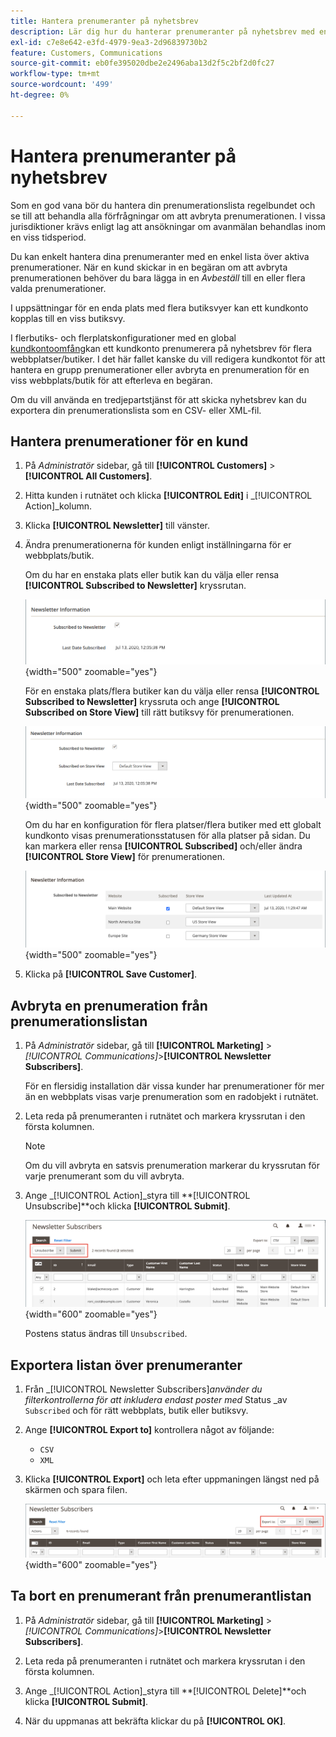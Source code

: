 ```yaml
---
title: Hantera prenumeranter på nyhetsbrev
description: Lär dig hur du hanterar prenumeranter på nyhetsbrev med en enkel lista över aktiva prenumerationer.
exl-id: c7e8e642-e3fd-4979-9ea3-2d96839730b2
feature: Customers, Communications
source-git-commit: eb0fe395020dbe2e2496aba13d2f5c2bf2d0fc27
workflow-type: tm+mt
source-wordcount: '499'
ht-degree: 0%

---
```


# Hantera prenumeranter på nyhetsbrev

Som en god vana bör du hantera din prenumerationslista regelbundet och se till att behandla alla förfrågningar om att avbryta prenumerationen. I vissa jurisdiktioner krävs enligt lag att ansökningar om avanmälan behandlas inom en viss tidsperiod.

Du kan enkelt hantera dina prenumeranter med en enkel lista över aktiva prenumerationer. När en kund skickar in en begäran om att avbryta prenumerationen behöver du bara lägga in en _Avbeställ_ till en eller flera valda prenumerationer.

I uppsättningar för en enda plats med flera butiksvyer kan ett kundkonto kopplas till en viss butiksvy.

I flerbutiks- och flerplatskonfigurationer med en global [kundkontoomfång](../customers/customer-account-scope.md)kan ett kundkonto prenumerera på nyhetsbrev för flera webbplatser/butiker. I det här fallet kanske du vill redigera kundkontot för att hantera en grupp prenumerationer eller avbryta en prenumeration för en viss webbplats/butik för att efterleva en begäran.

Om du vill använda en tredjepartstjänst för att skicka nyhetsbrev kan du exportera din prenumerationslista som en CSV- eller XML-fil.

## Hantera prenumerationer för en kund

1. På _Administratör_ sidebar, gå till **[!UICONTROL Customers]** > **[!UICONTROL All Customers]**.

1. Hitta kunden i rutnätet och klicka **[!UICONTROL Edit]** i _[!UICONTROL Action]_kolumn.

1. Klicka **[!UICONTROL Newsletter]** till vänster.

1. Ändra prenumerationerna för kunden enligt inställningarna för er webbplats/butik.

   Om du har en enstaka plats eller butik kan du välja eller rensa **[!UICONTROL Subscribed to Newsletter]** kryssrutan.

   ![Kryssruta för prenumeration på nyhetsbrev för enskilda butikskunder](./assets/newsletter-customer-single-store.png){width="500" zoomable="yes"}

   För en enstaka plats/flera butiker kan du välja eller rensa **[!UICONTROL Subscribed to Newsletter]** kryssruta och ange **[!UICONTROL Subscribed on Store View]** till rätt butiksvy för prenumerationen.

   ![Kryssruta för prenumeration på nyhetsbrev för flera butiker och butiksvyväljare](./assets/newsletter-customer-multi-store.png){width="500" zoomable="yes"}

   Om du har en konfiguration för flera platser/flera butiker med ett globalt kundkonto visas prenumerationsstatusen för alla platser på sidan. Du kan markera eller rensa **[!UICONTROL Subscribed]** och/eller ändra **[!UICONTROL Store View]** för prenumerationen.

   ![Kryssrutor för prenumeration på nyhetsbrev för flera användare och butiksvyväljare](./assets/newsletter-customer-multi-site.png){width="500" zoomable="yes"}

1. Klicka på **[!UICONTROL Save Customer]**.

## Avbryta en prenumeration från prenumerationslistan

1. På _Administratör_ sidebar, gå till **[!UICONTROL Marketing]** > _[!UICONTROL Communications]_>**[!UICONTROL Newsletter Subscribers]**.

   För en flersidig installation där vissa kunder har prenumerationer för mer än en webbplats visas varje prenumeration som en radobjekt i rutnätet.

1. Leta reda på prenumeranten i rutnätet och markera kryssrutan i den första kolumnen.

   >[!NOTE]
   >
   >Om du vill avbryta en satsvis prenumeration markerar du kryssrutan för varje prenumerant som du vill avbryta.

1. Ange _[!UICONTROL Action]_styra till **[!UICONTROL Unsubscribe]**och klicka **[!UICONTROL Submit]**.

   ![Avbeställ nyhetsbrev](./assets/newsletter-unsubscribe.png){width="600" zoomable="yes"}

   Postens status ändras till `Unsubscribed`.

## Exportera listan över prenumeranter

1. Från _[!UICONTROL Newsletter Subscribers]_använder du filterkontrollerna för att inkludera endast poster med_ Status _av `Subscribed` och för rätt webbplats, butik eller butiksvy.

1. Ange **[!UICONTROL Export to]** kontrollera något av följande:

   - `CSV`
   - `XML`

1. Klicka **[!UICONTROL Export]** och leta efter uppmaningen längst ned på skärmen och spara filen.

   ![Exportera prenumeranter på nyhetsbrev](./assets/newsletter-subscribers-export.png){width="600" zoomable="yes"}

## Ta bort en prenumerant från prenumerantlistan

1. På _Administratör_ sidebar, gå till **[!UICONTROL Marketing]** > _[!UICONTROL Communications]_>**[!UICONTROL Newsletter Subscribers]**.

1. Leta reda på prenumeranten i rutnätet och markera kryssrutan i den första kolumnen.

1. Ange _[!UICONTROL Action]_styra till **[!UICONTROL Delete]**och klicka **[!UICONTROL Submit]**.

1. När du uppmanas att bekräfta klickar du på **[!UICONTROL OK]**.
